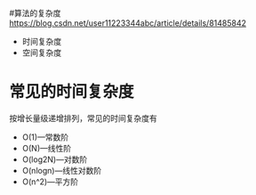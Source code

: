 
#算法的复杂度
https://blog.csdn.net/user11223344abc/article/details/81485842
- 时间复杂度
- 空间复杂度

# 常见的时间复杂度
按增长量级递增排列，常见的时间复杂度有
- O(1)—常数阶
- O(N)—线性阶
- O(log2N)—对数阶
- O(nlogn)—线性对数阶
- O(n^2)—平方阶